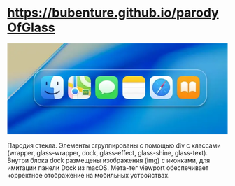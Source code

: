 # https://bubenture.github.io/parodyOfGlass

![parodyOfGlass](img/parodyOfGlass.webp)

Пародия стекла.
Элементы сгруппированы с помощью div с классами (wrapper, glass-wrapper, dock, glass-effect, glass-shine, glass-text).
Внутри блока dock размещены изображения (img) с иконками, для имитации панели Dock из macOS.
Мета-тег viewport обеспечивает корректное отображение на мобильных устройствах.
